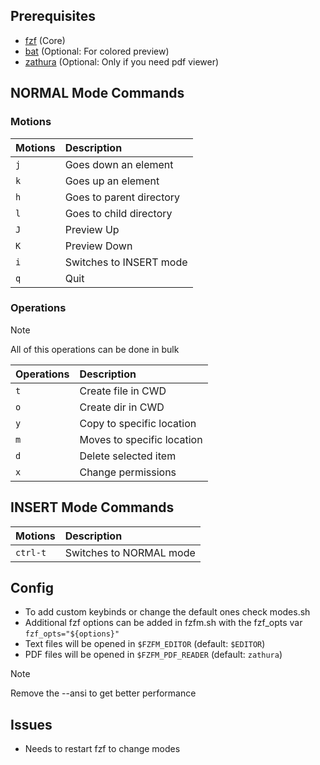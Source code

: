 ## Prerequisites
- [fzf](https://github.com/junegunn/fzf) (Core)
- [bat](https://github.com/sharkdp/bat) (Optional: For colored preview)
- [zathura](https://github.com/pwmt/zathura) (Optional: Only if you need pdf viewer)

## NORMAL Mode Commands
### Motions
| Motions | Description |
| :------ | :---------- |
| `j` | Goes down an element |
| `k` | Goes up an element |
| `h` | Goes to parent directory |
| `l` | Goes to child directory |
| `J` | Preview Up |
| `K` | Preview Down |
| `i` | Switches to INSERT mode |
| `q` | Quit |

### Operations
> [!NOTE]
> All of this operations can be done in bulk

| Operations | Description |
| :--------- | :---------- |
| `t` | Create file in CWD |
| `o` | Create dir in CWD |
| `y` | Copy to specific location |
| `m` | Moves to specific location |
| `d` | Delete selected item |
| `x` | Change permissions |

## INSERT Mode Commands
| Motions | Description |
| :------ | :---------- |
|`ctrl-t`| Switches to NORMAL mode |

## Config
- To add custom keybinds or change the default ones check modes.sh
- Additional fzf options can be added in fzfm.sh with the fzf_opts var `fzf_opts="${options}"`
- Text files will be opened in `$FZFM_EDITOR` (default: `$EDITOR`)
- PDF files will be opened in `$FZFM_PDF_READER` (default: `zathura`)

> [!NOTE]
> Remove the --ansi to get better performance

## Issues
- Needs to restart fzf to change modes
